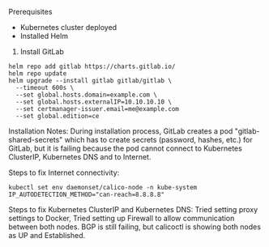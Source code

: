 Prerequisites
* Kubernetes cluster deployed
* Installed Helm

1. Install GitLab
```
helm repo add gitlab https://charts.gitlab.io/
helm repo update
helm upgrade --install gitlab gitlab/gitlab \
  --timeout 600s \
  --set global.hosts.domain=example.com \
  --set global.hosts.externalIP=10.10.10.10 \
  --set certmanager-issuer.email=me@example.com
  --set global.edition=ce
```

Installation Notes:
During installation process, GitLab creates a pod "gitlab-shared-secrets" which
has to create secrets (password, hashes, etc.) for GitLab, but it is failing
because the pod cannot connect to Kubernetes ClusterIP, Kubernetes DNS and to Internet.

Steps to fix Internet connectivity:
```
kubectl set env daemonset/calico-node -n kube-system IP_AUTODETECTION_METHOD="can-reach=8.8.8.8"
```

Steps to fix Kubernetes ClusterIP and Kubernetes DNS:
Tried setting proxy settings to Docker,
Tried setting up Firewall to allow communication between both nodes.
BGP is still failing, but calicoctl is showing both nodes as UP and Established.
